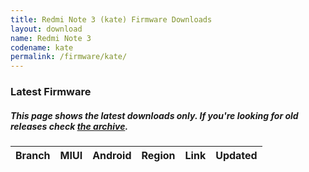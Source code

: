 ```yaml
---
title: Redmi Note 3 (kate) Firmware Downloads
layout: download
name: Redmi Note 3
codename: kate
permalink: /firmware/kate/
---
```


### Latest Firmware
##### This page shows the latest downloads only. If you're looking for old releases check [the archive](/archive/firmware/kate/).

<div class="table-responsive-md" id="table-wrapper">
<table id="firmware" class="display dt-responsive nowrap compact table table-striped table-hover table-sm">
    <thead class="thead-dark">
        <tr>
            <th>Branch</th>
            <th>MIUI</th>
            <th>Android</th>
            <th>Region</th>
            <th>Link</th>
            <th>Updated</th>
        </tr>
    </thead>
    <script>loadFirmwareDownloads('kate', 'latest')</script>
</table>
</div>
